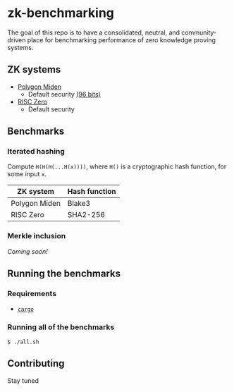 # zk-benchmarking

The goal of this repo is to have a consolidated, neutral, and community-driven place for benchmarking performance of zero knowledge proving systems.

## ZK systems

* [Polygon Miden](https://github.com/maticnetwork/miden)
  * Default security [(96 bits)](https://github.com/maticnetwork/miden/blob/e941cf8dc6397a830d9073c8730389248e82f8e1/air/src/options.rs#L29)
* [RISC Zero](https://github.com/risc0/risc0/)
  * Default security

## Benchmarks

### Iterated hashing

Compute `H(H(H(...H(x))))`, where `H()` is a cryptographic hash function, for some input `x`.

| ZK system     | Hash function |
| ------------- | ------------- |
| Polygon Miden | Blake3        |
| RISC Zero     | SHA2-256      |

### Merkle inclusion

*Coming soon!*

## Running the benchmarks

### Requirements

* [`cargo`](https://doc.rust-lang.org/stable/cargo/)

### Running all of the benchmarks

```console
$ ./all.sh
```

## Contributing
Stay tuned
